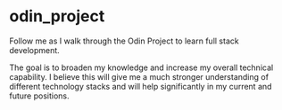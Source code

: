 # odin_project

Follow me as I walk through the Odin Project to learn full stack development.

The goal is to broaden my knowledge and increase my overall technical capability. I believe this will give me a much stronger understanding of different technology stacks and will help significantly in my current and future positions.
